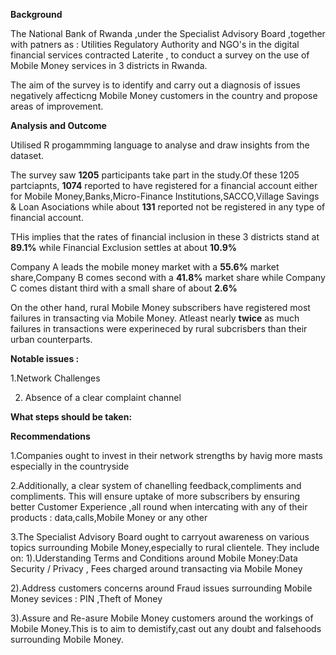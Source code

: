 **Background**

The National Bank of Rwanda ,under the Specialist Advisory Board ,together with patners as : Utilities Regulatory Authority and
NGO's in the digital financial services  contracted Laterite , to conduct a survey on the use of Mobile Money services in 3 districts in Rwanda.

The aim of the survey is to identify and carry out a diagnosis of issues negatively affecticng
Mobile Money customers in the country  and propose areas of improvement.

**Analysis and Outcome**

Utilised R progammming language to analyse and draw insights from the dataset.

The survey saw **1205** participants take part in the study.Of these 1205 partciapnts,
**1074** reported to have registered for a financial account either for Mobile Money,Banks,Micro-Finance Institutions,SACCO,Village Savings & Loan Asociations while about **131** reported not be registered in any type of financial account.

THis implies that the rates of financial inclusion in these 3 districts stand at **89.1%** while Financial Exclusion settles at about **10.9%**

Company A leads the mobile money market with a **55.6%** market share,Company B comes second with a **41.8%** market share while Company C comes distant third with a small share of about **2.6%**

On the other hand, rural Mobile Money subscribers have registered most failures in transacting via  Mobile Money.
Atleast nearly **twice** as much failures in transactions were experineced by rural subcrisbers than their urban counterparts.


**Notable issues :** 

1.Network Challenges

2. Absence of a clear complaint channel

**What steps should be taken:**

**Recommendations**

1.Companies ought to invest in their network strengths by havig more masts especially in the countryside

2.Additionally, a clear system of chanelling feedback,compliments and compliments.
This will ensure uptake of more subscribers by ensuring better Customer Experience ,all round when intercating with any of their products : data,calls,Mobile Money or any other

3.The Specialist Advisory Board ought to carryout awareness on various topics surrounding Mobile Money,especially to rural clientele.
They include on:
   1).Uderstanding Terms and Conditions around Mobile Money:Data Security / Privacy , Fees charged around transacting via Mobile Money

   2).Address customers concerns around Fraud issues surrounding Mobile Money sevices : PIN ,Theft of Money

   3).Assure and Re-asure Mobile Money customers around the workings of Mobile Money.This is to aim to demistify,cast out any doubt and falsehoods surrounding Mobile Money.

